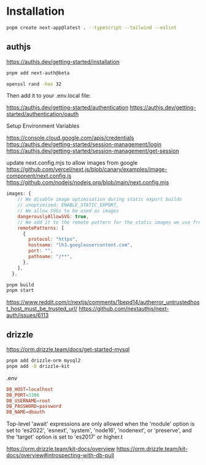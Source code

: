 # Installation

```sh
pnpm create next-app@latest . --typescript --tailwind --eslint
```

## authjs

<https://authjs.dev/getting-started/installation>

```sh
pnpm add next-auth@beta
```

```sh
openssl rand -hex 32
```

Then add it to your .env.local file:

<https://authjs.dev/getting-started/authentication>
<https://authjs.dev/getting-started/authentication/oauth>

Setup Environment Variables

<https://console.cloud.google.com/apis/credentials>
<https://authjs.dev/getting-started/session-management/login>
<https://authjs.dev/getting-started/session-management/get-session>

update next.config.mjs to allow images from google
<https://github.com/vercel/next.js/blob/canary/examples/image-component/next.config.js>
<https://github.com/nodejs/nodejs.org/blob/main/next.config.mjs>

```mjs
images: {
    // We disable image optimisation during static export builds
    // unoptimized: ENABLE_STATIC_EXPORT,
    // We allow SVGs to be used as images
    dangerouslyAllowSVG: true,
    // We add it to the remote pattern for the static images we use from Google Cloud Storage
    remotePatterns: [
      {
        protocol: "https",
        hostname: "lh3.googleusercontent.com",
        port: "",
        pathname: "/**",
      },
    ],
  },
```

```sh
pnpm build
pnpm start
```

<https://www.reddit.com/r/nextjs/comments/1bepd14/autherror_untrustedhost_host_must_be_trusted_url/>
<https://github.com/nextauthjs/next-auth/issues/6113>

## drizzle

<https://orm.drizzle.team/docs/get-started-mysql>

```sh
pnpm add drizzle-orm mysql2
pnpm add -D drizzle-kit
```

.env

```conf
DB_HOST=localhost
DB_PORT=3306
DB_USERNAME=root
DB_PASSWORD=password
DB_NAME=dbauth
```

Top-level 'await' expressions are only allowed when the 'module' option is set to 'es2022', 'esnext', 'system', 'node16', 'nodenext', or 'preserve', and the 'target' option is set to 'es2017' or higher.t

<https://orm.drizzle.team/kit-docs/overview>
<https://orm.drizzle.team/kit-docs/overview#introspecting-with-db-pull>

